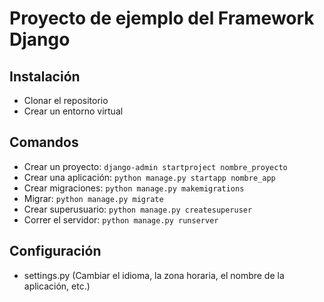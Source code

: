 # Proyecto de ejemplo del Framework Django

## Instalación
- Clonar el repositorio
- Crear un entorno virtual

## Comandos
- Crear un proyecto: `django-admin startproject nombre_proyecto`
- Crear una aplicación: `python manage.py startapp nombre_app`
- Crear migraciones: `python manage.py makemigrations`
- Migrar: `python manage.py migrate`
- Crear superusuario: `python manage.py createsuperuser`
- Correr el servidor: `python manage.py runserver`

## Configuración
- settings.py (Cambiar el idioma, la zona horaria, el nombre de la aplicación, etc.)


